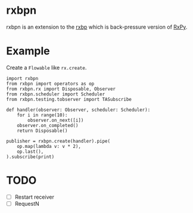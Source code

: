 # rxbpn
rxbpn is an extension to the [rxbp](https://github.com/MichaelSchneeberger/rxbackpressure) which is back-pressure version of [RxPy](https://github.com/ReactiveX/RxPY).

# Example
Create a `Flowable` like `rx.create`.
```example
import rxbpn
from rxbpn import operators as op
from rxbpn.rx import Disposable, Observer
from rxbpn.scheduler import Scheduler
from rxbpn.testing.tobserver import TASubscribe

def handler(observer: Observer, scheduler: Scheduler):
    for i in range(10):
        observer.on_next([i])
    observer.on_completed()
    return Disposable()

publisher = rxbpn.create(handler).pipe(
    op.map(lambda v: v * 2),
    op.last(),
).subscribe(print)
```

# TODO
- [ ] Restart receiver
- [ ] RequestN